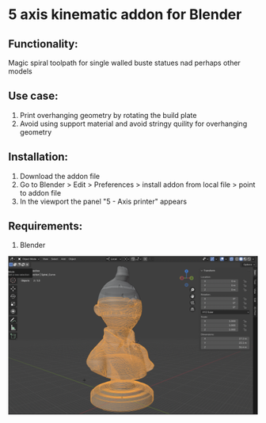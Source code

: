 # 5 axis kinematic addon for Blender

## Functionality:

Magic spiral toolpath for single walled buste statues nad perhaps other models

## Use case:

1) Print overhanging geometry by rotating the build plate
2) Avoid using support material and avoid stringy quility for overhanging geometry

## Installation:

1) Download the addon file
2) Go to Blender > Edit > Preferences > install addon from local file > point to addon file
3) In the viewport the panel "5 - Axis printer" appears 

## Requirements:

1) Blender


![blender](Screenshot.png)
